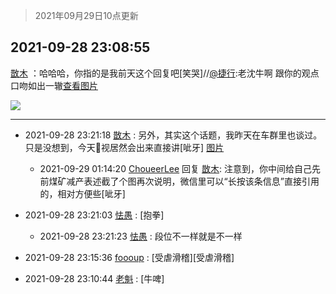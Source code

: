 > 2021年09月29日10点更新
<link rel="stylesheet" href="https://cdn.jsdelivr.net/gh/taotie6/sampleJSON@main/css/photo_show.css">
<meta name="referrer" content="no-referrer" />


 ## 2021-09-28 23:08:55 

 [㪚木](https://www.coolapk.com/feed/30330418?shareKey=MTFlZmE2MjBjOWJjNjE1MzNiNzU~) ：哈哈哈，你指的是我前天这个回复吧[笑哭]//<a class="feed-link-uname" href="/u/捷行">@捷行</a>:老沈牛啊   跟你的观点口吻如出一辙<a class="feed-forward-pic" href="http://image.coolapk.com/feed/2021/0928/23/1629443_de1f095c_1539_1095@1440x3200.jpeg">查看图片</a> 

<div class="album">
<img class="img-item" src="http://image.coolapk.com/feed/2021/0928/23/1081091_7340c607_1734_5163@1080x1373.jpeg" />
</div>

 ------- 

- 2021-09-28 23:21:18 [㪚木](uid=1081091) : 另外，其实这个话题，我昨天在车群里也谈过。只是没想到，今天🐏视居然会出来直接讲[呲牙] [图片](http://image.coolapk.com/feed/2021/0928/23/1081091_4ee40a02_2477_1867@818x10122.jpeg)

    - 2021-09-29 01:14:20 [ChoueerLee](uid=1955768) 回复 [㪚木](uid=1081091): 注意到，你中间给自己先前煤矿减产表述截了个图再次说明，微信里可以“长按该条信息”直接引用的，相对方便些[呲牙] 

- 2021-09-28 23:21:03 [怯愚](uid=1548302) : [抱拳] 

    - 2021-09-28 23:21:23 [怯愚](uid=1548302) : 段位不一样就是不一样 

- 2021-09-28 23:15:36 [foooup](uid=12770621) : [受虐滑稽][受虐滑稽] 

- 2021-09-28 23:10:44 [老魁](uid=1703096) : [牛啤] 

